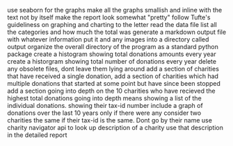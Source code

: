 use seaborn for the graphs
make all the graphs smallish and inline with the text not by itself
make the report look somewhat "pretty"
follow Tufte's guideliness on graphing and charting to the letter
read the data file
list all the categories and how much the total was
generate a markdown output file with whatever information
put it and any images into a directory called output
organize the overall directory of the program as a standard python package
create a histogram showing total donations amounts every year
create a historgram showing total number of donations every year
delete any obsolete files, dont leave them lying around
add a section of charities that have received a single donation, 
add a section of charities which had multiple donations that started at some point but have since been stopped
add a section going into depth on the 10 charities who have recieved the highest total donations
going into depth means showing a list of the individual donations. showing their tax-id number
include a graph of donations over the last 10 years only if there were any
consider two charities the same if their tax-id is the same. Dont go by their name
use charity navigator api to look up description of a charity
use that description in the detailed report


